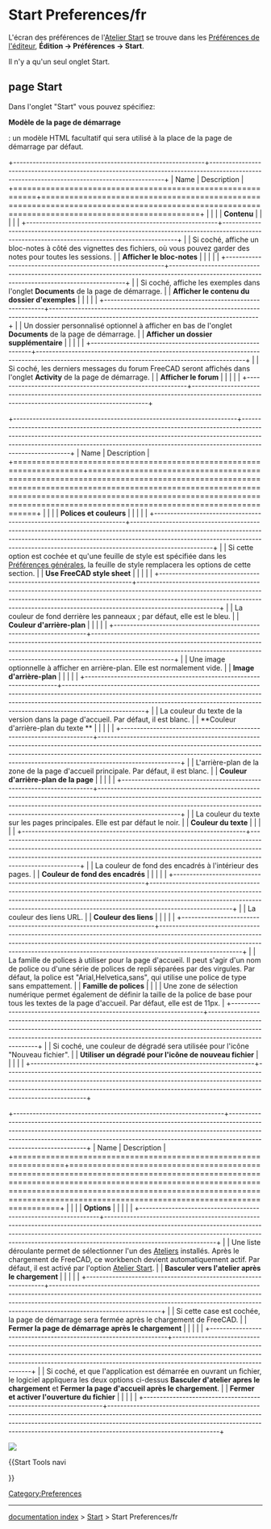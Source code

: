 # Start Preferences/fr
L\'écran des préférences de l\'[Atelier Start](Start_Workbench.md) se trouve dans les [Préférences de l\'éditeur](Preferences_Editor/fr.md), **Édition → Préférences → Start**.

Il n\'y a qu\'un seul onglet Start.

## page Start 

Dans l\'onglet \"Start\" vous pouvez spécifiez:


**Modèle de la page de démarrage**

: un modèle HTML facultatif qui sera utilisé à la place de la page de démarrage par défaut.

+-----------------------------------------------------------+----------------------------------------------------------------------------------------------------------------------------------------------+
| Name                                                      | Description                                                                                                                                  |
+===========================================================+==============================================================================================================================================+
|                                            |                                                                                                                                              |
| **Contenu**                                      |                                                                                                                                              |
|                                                        |                                                                                                                                              |
+-----------------------------------------------------------+----------------------------------------------------------------------------------------------------------------------------------------------+
|                                            | Si coché, affiche un bloc-notes à côté des vignettes des fichiers, où vous pouvez garder des notes pour toutes les sessions.                 |
| **Afficher le bloc-notes**                    |                                                                                                                                              |
|                                                        |                                                                                                                                              |
+-----------------------------------------------------------+----------------------------------------------------------------------------------------------------------------------------------------------+
|                                            | Si coché, affiche les exemples dans l\'onglet **Documents** de la page de démarrage.                                  |
| **Afficher le contenu du dossier d'exemples** |                                                                                                                                              |
|                                                        |                                                                                                                                              |
+-----------------------------------------------------------+----------------------------------------------------------------------------------------------------------------------------------------------+
|                                            | Un dossier personnalisé optionnel à afficher en bas de l\'onglet **Documents** de la page de démarrage.               |
| **Afficher un dossier supplémentaire**        |                                                                                                                                              |
|                                                        |                                                                                                                                              |
+-----------------------------------------------------------+----------------------------------------------------------------------------------------------------------------------------------------------+
|                                            | Si coché, les derniers messages du forum FreeCAD seront affichés dans l\'onglet **Activity** de la page de démarrage. |
| **Afficher le forum**                         |                                                                                                                                              |
|                                                        |                                                                                                                                              |
+-----------------------------------------------------------+----------------------------------------------------------------------------------------------------------------------------------------------+

+---------------------------------------------------------------------+-------------------------------------------------------------------------------------------------------------------------------------------------------------------------------------------------------------------------------------------------------------------+
| Name                                                                | Description                                                                                                                                                                                                                                                       |
+=====================================================================+===================================================================================================================================================================================================================================================================+
|                                                      |                                                                                                                                                                                                                                                                   |
| **Polices et couleurs**                                    |                                                                                                                                                                                                                                                                   |
|                                                                  |                                                                                                                                                                                                                                                                   |
+---------------------------------------------------------------------+-------------------------------------------------------------------------------------------------------------------------------------------------------------------------------------------------------------------------------------------------------------------+
|                                                      | Si cette option est cochée et qu\'une feuille de style est spécifiée dans les [Préférences générales](Preferences_Editor/fr.md), la feuille de style remplacera les options de cette section.                                                             |
| **Use FreeCAD style sheet**                             |                                                                                                                                                                                                                                                                   |
|                                                                  |                                                                                                                                                                                                                                                                   |
+---------------------------------------------------------------------+-------------------------------------------------------------------------------------------------------------------------------------------------------------------------------------------------------------------------------------------------------------------+
|                                                      | La couleur de fond derrière les panneaux ; par défaut, elle est le bleu.                                                                                                                                                                                          |
| **Couleur d'arrière-plan**                              |                                                                                                                                                                                                                                                                   |
|                                                                  |                                                                                                                                                                                                                                                                   |
+---------------------------------------------------------------------+-------------------------------------------------------------------------------------------------------------------------------------------------------------------------------------------------------------------------------------------------------------------+
|                                                      | Une image optionnelle à afficher en arrière-plan. Elle est normalement vide.                                                                                                                                                                                      |
| **Image d'arrière-plan**                                |                                                                                                                                                                                                                                                                   |
|                                                                  |                                                                                                                                                                                                                                                                   |
+---------------------------------------------------------------------+-------------------------------------------------------------------------------------------------------------------------------------------------------------------------------------------------------------------------------------------------------------------+
|                                                      | La couleur du texte de la version dans la page d\'accueil. Par défaut, il est blanc.                                                                                                                                                                              |
| **Couleur d'arrière-plan du texte **                    |                                                                                                                                                                                                                                                                   |
|                                                                  |                                                                                                                                                                                                                                                                   |
+---------------------------------------------------------------------+-------------------------------------------------------------------------------------------------------------------------------------------------------------------------------------------------------------------------------------------------------------------+
|                                                      | L\'arrière-plan de la zone de la page d\'accueil principale. Par défaut, il est blanc.                                                                                                                                                                            |
| **Couleur d'arrière-plan de la page**                   |                                                                                                                                                                                                                                                                   |
|                                                                  |                                                                                                                                                                                                                                                                   |
+---------------------------------------------------------------------+-------------------------------------------------------------------------------------------------------------------------------------------------------------------------------------------------------------------------------------------------------------------+
|                                                      | La couleur du texte sur les pages principales. Elle est par défaut le noir.                                                                                                                                                                                       |
| **Couleur du texte**                                    |                                                                                                                                                                                                                                                                   |
|                                                                  |                                                                                                                                                                                                                                                                   |
+---------------------------------------------------------------------+-------------------------------------------------------------------------------------------------------------------------------------------------------------------------------------------------------------------------------------------------------------------+
|                                                      | La couleur de fond des encadrés à l\'intérieur des pages.                                                                                                                                                                                                         |
| **Couleur de fond des encadrés**                        |                                                                                                                                                                                                                                                                   |
|                                                                  |                                                                                                                                                                                                                                                                   |
+---------------------------------------------------------------------+-------------------------------------------------------------------------------------------------------------------------------------------------------------------------------------------------------------------------------------------------------------------+
|                                                      | La couleur des liens URL.                                                                                                                                                                                                                                         |
| **Couleur des liens**                                   |                                                                                                                                                                                                                                                                   |
|                                                                  |                                                                                                                                                                                                                                                                   |
+---------------------------------------------------------------------+-------------------------------------------------------------------------------------------------------------------------------------------------------------------------------------------------------------------------------------------------------------------+
|                                                      | La famille de polices à utiliser pour la page d\'accueil. Il peut s\'agir d\'un nom de police ou d\'une série de polices de repli séparées par des virgules. Par défaut, la police est \"Arial,Helvetica,sans\", qui utilise une police de type sans empattement. |
| **Famille de polices**                                  |                                                                                                                                                                                                                                                                   |
|                                                                  | Une zone de sélection numérique permet également de définir la taille de la police de base pour tous les textes de la page d\'accueil. Par défaut, elle est de 11px.                                                                                              |
+---------------------------------------------------------------------+-------------------------------------------------------------------------------------------------------------------------------------------------------------------------------------------------------------------------------------------------------------------+
|                                                      | Si coché, une couleur de dégradé sera utilisée pour l\'icône \"Nouveau fichier\".                                                                                                                                                                                 |
| **Utiliser un dégradé pour l'icône de nouveau fichier** |                                                                                                                                                                                                                                                                   |
|                                                                  |                                                                                                                                                                                                                                                                   |
+---------------------------------------------------------------------+-------------------------------------------------------------------------------------------------------------------------------------------------------------------------------------------------------------------------------------------------------------------+

+-----------------------------------------------------------------+----------------------------------------------------------------------------------------------------------------------------------------------------------------------------------------------------------------------------------------------------------------------------+
| Name                                                            | Description                                                                                                                                                                                                                                                                |
+=================================================================+============================================================================================================================================================================================================================================================================+
|                                                  |                                                                                                                                                                                                                                                                            |
| **Options**                                            |                                                                                                                                                                                                                                                                            |
|                                                              |                                                                                                                                                                                                                                                                            |
+-----------------------------------------------------------------+----------------------------------------------------------------------------------------------------------------------------------------------------------------------------------------------------------------------------------------------------------------------------+
|                                                  | Une liste déroulante permet de sélectionner l\'un des [Ateliers](Workbenches/fr.md) installés. Après le chargement de FreeCAD, ce workbench devient automatiquement actif. Par défaut, il est activé par l\'option [Atelier Start](Start_Workbench/fr.md). |
| **Basculer vers l'atelier après le chargement**     |                                                                                                                                                                                                                                                                            |
|                                                              |                                                                                                                                                                                                                                                                            |
+-----------------------------------------------------------------+----------------------------------------------------------------------------------------------------------------------------------------------------------------------------------------------------------------------------------------------------------------------------+
|                                                  | Si cette case est cochée, la page de démarrage sera fermée après le chargement de FreeCAD.                                                                                                                                                                                 |
| **Fermer la page de démarrage après le chargement** |                                                                                                                                                                                                                                                                            |
|                                                              |                                                                                                                                                                                                                                                                            |
+-----------------------------------------------------------------+----------------------------------------------------------------------------------------------------------------------------------------------------------------------------------------------------------------------------------------------------------------------------+
|                                                  | Si coché, et que l\'application est démarrée en ouvrant un fichier, le logiciel appliquera les deux options ci-dessus **Basculer d'atelier apres le chargement** et **Fermer la page d'accueil après le chargement**.  |
| **Fermer et activer l'ouverture du fichier**        |                                                                                                                                                                                                                                                                            |
|                                                              |                                                                                                                                                                                                                                                                            |
+-----------------------------------------------------------------+----------------------------------------------------------------------------------------------------------------------------------------------------------------------------------------------------------------------------------------------------------------------------+

![](images/Preference_Start_Tab_01.png )


{{Start Tools navi

}} 

[Category:Preferences](Category:Preferences.md)

---
[documentation index](../README.md) > [Start](Start_Workbench.md) > Start Preferences/fr

